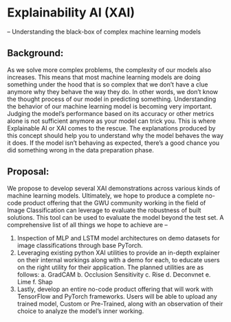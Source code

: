 # Explainability AI (XAI) 
– Understanding the black-box of complex machine learning models

## Background:

As we solve more complex problems, the complexity of our models also increases. This means that most machine learning models are doing something under the hood that is so complex that we don’t have a clue anymore why they behave the way they do. In other words, we don’t know the thought process of our model in predicting something. Understanding the behavior of our machine learning model is becoming very important. Judging the model’s performance based on its accuracy or other metrics alone is not sufficient anymore as your model can trick you.
This is where Explainable AI or XAI comes to the rescue. The explanations produced by this concept should help you to understand why the model behaves the way it does. If the model isn’t behaving as expected, there’s a good chance you did something wrong in the data preparation phase.

## Proposal:

We propose to develop several XAI demonstrations across various kinds of machine learning models. Ultimately, we hope to produce a complete no-code product offering that the GWU community working in the field of Image Classification can leverage to evaluate the robustness of built solutions. This tool can be used to evaluate the model beyond the test set. 
A comprehensive list of all things we hope to achieve are – 
1.	Inspection of MLP and LSTM model architectures on demo datasets for image classifications through base PyTorch.
2.	Leveraging existing python XAI utilities to provide an in-depth explainer on their internal workings along with a demo for each, to educate users on the right utility for their application. The planned utilities are as follows:
a.	GradCAM
b.	Occlusion Sensitivity
c.	Rise
d.	Deconvnet
e.	Lime
f.	Shap
3.	Lastly, develop an entire no-code product offering that will work with TensorFlow and PyTorch frameworks. Users will be able to upload any trained model, Custom or Pre-Trained, along with an observation of their choice to analyze the model’s inner working.
